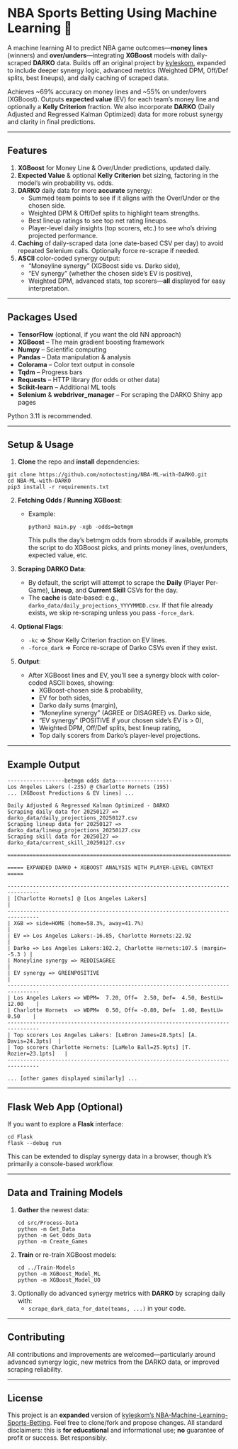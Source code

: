 # NBA Sports Betting Using Machine Learning 🏀  

A machine learning AI to predict NBA game outcomes—**money lines** (winners) and **over/unders**—integrating **XGBoost** models with daily-scraped **DARKO** data. Builds off an original project by [kyleskom](https://github.com/kyleskom/NBA-Machine-Learning-Sports-Betting), expanded to include deeper synergy logic, advanced metrics (Weighted DPM, Off/Def splits, best lineups), and daily caching of scraped data.

Achieves ~69% accuracy on money lines and ~55% on under/overs (XGBoost). Outputs **expected value** (EV) for each team’s money line and optionally a **Kelly Criterion** fraction. We also incorporate **DARKO** (Daily Adjusted and Regressed Kalman Optimized) data for more robust synergy and clarity in final predictions.

---

## Features

1. **XGBoost** for Money Line & Over/Under predictions, updated daily.  
2. **Expected Value** & optional **Kelly Criterion** bet sizing, factoring in the model’s win probability vs. odds.  
3. **DARKO** daily data for more **accurate** synergy:  
   - Summed team points to see if it aligns with the Over/Under or the chosen side.  
   - Weighted DPM & Off/Def splits to highlight team strengths.  
   - Best lineup ratings to see top net rating lineups.  
   - Player-level daily insights (top scorers, etc.) to see who’s driving projected performance.  
4. **Caching** of daily-scraped data (one date-based CSV per day) to avoid repeated Selenium calls. Optionally force re-scrape if needed.  
5. **ASCII** color-coded synergy output:  
   - “Moneyline synergy” (XGBoost side vs. Darko side),  
   - “EV synergy” (whether the chosen side’s EV is positive),  
   - Weighted DPM, advanced stats, top scorers—**all** displayed for easy interpretation.  

---

## Packages Used

- **TensorFlow** (optional, if you want the old NN approach)  
- **XGBoost** – The main gradient boosting framework  
- **Numpy** – Scientific computing  
- **Pandas** – Data manipulation & analysis  
- **Colorama** – Color text output in console  
- **Tqdm** – Progress bars  
- **Requests** – HTTP library (for odds or other data)  
- **Scikit-learn** – Additional ML tools  
- **Selenium** & **webdriver_manager** – For scraping the DARKO Shiny app pages  

Python 3.11 is recommended.  

---

## Setup & Usage

1. **Clone** the repo and **install** dependencies:

```
git clone https://github.com/notoctosting/NBA-ML-with-DARKO.git
cd NBA-ML-with-DARKO
pip3 install -r requirements.txt
```

2. **Fetching Odds / Running XGBoost**:
   - Example:
     ```
     python3 main.py -xgb -odds=betmgm
     ```
     This pulls the day’s betmgm odds from sbrodds if available, prompts the script to do XGBoost picks, and prints money lines, over/unders, expected value, etc.

3. **Scraping DARKO Data**:
   - By default, the script will attempt to scrape the **Daily** (Player Per-Game), **Lineup**, and **Current Skill** CSVs for the day.  
   - The **cache** is date-based: e.g., `darko_data/daily_projections_YYYYMMDD.csv`. If that file already exists, we skip re-scraping unless you pass `-force_dark`.

4. **Optional Flags**:
   - `-kc` => Show Kelly Criterion fraction on EV lines.  
   - `-force_dark` => Force re-scrape of Darko CSVs even if they exist.  

5. **Output**:
   - After XGBoost lines and EV, you’ll see a synergy block with color-coded ASCII boxes, showing:
     - XGBoost-chosen side & probability,  
     - EV for both sides,  
     - Darko daily sums (margin),  
     - “Moneyline synergy” (AGREE or DISAGREE) vs. Darko side,  
     - “EV synergy” (POSITIVE if your chosen side’s EV is > 0),  
     - Weighted DPM, Off/Def splits, best lineup rating,  
     - Top daily scorers from Darko’s player-level projections.  

---

## Example Output

```
------------------betmgm odds data------------------
Los Angeles Lakers (-235) @ Charlotte Hornets (195)
... [XGBoost Predictions & EV lines] ...

Daily Adjusted & Regressed Kalman Optimized - DARKO
Scraping daily data for 20250127 => darko_data/daily_projections_20250127.csv
Scraping lineup data for 20250127 => darko_data/lineup_projections_20250127.csv
Scraping skill data for 20250127 => darko_data/current_skill_20250127.csv

================================================================================

===== EXPANDED DARKO + XGBOOST ANALYSIS WITH PLAYER-LEVEL CONTEXT =====

--------------------------------------------------------------------------------
| [Charlotte Hornets] @ [Los Angeles Lakers]                                 |
--------------------------------------------------------------------------------
| XGB => side=HOME (home=58.3%, away=41.7%)                                  |
| EV => Los Angeles Lakers:-16.85, Charlotte Hornets:22.92                   |
| Darko => Los Angeles Lakers:102.2, Charlotte Hornets:107.5 (margin= -5.3 ) |
| Moneyline synergy => REDDISAGREE                                          |
| EV synergy => GREENPOSITIVE                                               |
--------------------------------------------------------------------------------
| Los Angeles Lakers => WDPM=  7.20, Off=  2.50, Def=  4.50, BestLU= 12.00    |
| Charlotte Hornets  => WDPM=  0.50, Off= -0.80, Def=  1.40, BestLU=  0.50    |
--------------------------------------------------------------------------------
| Top scorers Los Angeles Lakers: [LeBron James=28.5pts] [A. Davis=24.3pts]  |
| Top scorers Charlotte Hornets: [LaMelo Ball=25.9pts] [T. Rozier=23.1pts]   |
--------------------------------------------------------------------------------

... [other games displayed similarly] ...
```

---

## Flask Web App (Optional)

If you want to explore a **Flask** interface:

```
cd Flask
flask --debug run
```
This can be extended to display synergy data in a browser, though it’s primarily a console-based workflow.

---

## Data and Training Models

1. **Gather** the newest data:
   ```
   cd src/Process-Data
   python -m Get_Data
   python -m Get_Odds_Data
   python -m Create_Games
   ```
2. **Train** or re-train XGBoost models:
   ```
   cd ../Train-Models
   python -m XGBoost_Model_ML
   python -m XGBoost_Model_UO
   ```
3. Optionally do advanced synergy metrics with **DARKO** by scraping daily with:
   - `scrape_dark_data_for_date(teams, ...)` in your code.  

---

## Contributing

All contributions and improvements are welcomed—particularly around advanced synergy logic, new metrics from the DARKO data, or improved scraping reliability.

---

## License

This project is an **expanded** version of [kyleskom’s NBA-Machine-Learning-Sports-Betting](https://github.com/kyleskom/NBA-Machine-Learning-Sports-Betting). Feel free to clone/fork and propose changes. All standard disclaimers: this is **for educational** and informational use; **no** guarantee of profit or success. Bet responsibly.